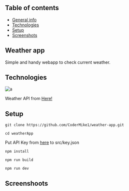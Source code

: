 ## Table of contents
* [General info](#weather-app)
* [Technologies](#technologies)
* [Setup](#setup)
* [Screenshots](#screenshoots)

## Weather app
Simple and handy webapp to check current weather.

## Technologies
![a](https://camo.githubusercontent.com/f93e05694a6f01f2f6a37713a454a942442a5ff2b33083891096a6f7e57842f8/68747470733a2f2f696d672e736869656c64732e696f2f62616467652f72656163742d2532333230323332612e7376673f7374796c653d666f722d7468652d6261646765266c6f676f3d7265616374266c6f676f436f6c6f723d253233363144414642)


Weather API from [Here!](https://openweathermap.org/)

## Setup
```
git clone https://github.com/CoderMike1/weather-app.git
```
```
cd weatherApp
```
Put API Key from [here](https://openweathermap.org/) to src/key.json

```
npm install
```
```
npm run build
```
```
npm run dev
```

## Screenshoots

